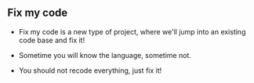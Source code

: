 ## Fix my code

- Fix my code is a new type of project, where we'll jump into an existing code base and fix it!

- Sometime you will know the language, sometime not.

- You should not recode everything, just fix it!
